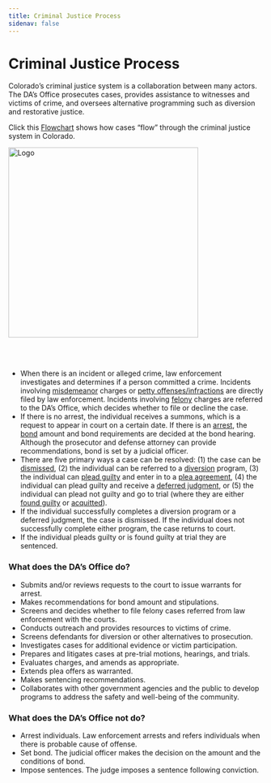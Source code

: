 ```yaml
---
title: Criminal Justice Process
sidenav: false
---
```

# <a name="CJ Process"></a>Criminal Justice Process

Colorado’s criminal justice system is a collaboration between many actors. The DA’s Office prosecutes cases, provides assistance to witnesses and victims of crime, and oversees alternative programming such as diversion and restorative justice.

Click this <a href='https://drive.google.com/file/d/1y-6nwXOw2tpBxlJqjmBAyEcZ1JbQb1ko/view?usp=sharing'> Flowchart</a> shows how cases “flow” through the criminal justice system in Colorado. 

<a  href='https://drive.google.com/file/d/1y-6nwXOw2tpBxlJqjmBAyEcZ1JbQb1ko/view?usp=sharing'><img src='https://loyolaccj.org/criminal-justice-process.png' width='375px' alt="Logo" /></a>

<br></br>

* When there is an incident or alleged crime, law enforcement investigates and determines if a person committed a crime. Incidents involving <a href="/18th/technical-notes#misdemeanor">misdemeanor</a> charges or <a href="/18th/technical-notes#petty">petty offenses/infractions</a> are directly filed by law enforcement. Incidents involving <a href="/18th/technical-notes#felony">felony</a> charges are referred to the DA’s Office, which decides whether to file or decline the case. 
* If there is no arrest, the individual receives a summons, which is a request to appear in court on a certain date. If there is an <a href="/18th/technical-notes#arrest">arrest</a>, the <a href="/18th/technical-notes#bail">bond</a> amount and bond requirements are decided at the bond hearing. Although the prosecutor and defense attorney can provide recommendations, bond is set by a judicial officer.
* There are five primary ways a case can be resolved: (1) the case can be <a href="/18th/technical-notes#dismissed">dismissed</a>, (2) the individual can be referred to a <a href="/18th/technical-notes#diversion">diversion</a> program, (3) the individual can <a href="/18th/technical-notes#pleadguilty">plead guilty</a> and enter in to a <a href="/18th/technical-notes#pleaagreement">plea agreement</a>, (4) the individual can plead guilty and receive a <a href="/18th/technical-notes#deferred">deferred judgment</a>, or (5) the individual can plead not guilty and go to trial (where they are either <a href="/18th/technical-notes#foundguilty">found guilty</a> or <a href="/18th/technical-notes#acquitted">acquitted</a>).
* If the individual successfully completes a diversion program or a deferred judgment, the case is dismissed. If the individual does not successfully complete either program, the case returns to court. 
* If the individual pleads guilty or is found guilty at trial they are sentenced.

### What does the DA’s Office do?

* Submits and/or reviews requests to the court to issue warrants for arrest. 
* Makes recommendations for bond amount and stipulations.
* Screens and decides whether to file felony cases referred from law enforcement with the courts.
* Conducts outreach and provides resources to victims of crime.
* Screens defendants for diversion or other alternatives to prosecution.
* Investigates cases for additional evidence or victim participation.
* Prepares and litigates cases at pre-trial motions, hearings, and trials.
* Evaluates charges, and amends as appropriate. 
* Extends plea offers as warranted.
* Makes sentencing recommendations.
* Collaborates with other government agencies and the public to develop programs to address the safety and well-being of the community. 

### What does the DA’s Office not do?

* Arrest individuals. Law enforcement arrests and refers individuals when there is probable cause of offense.
* Set bond. The judicial officer makes the decision on the amount and the conditions of bond.
* Impose sentences. The judge imposes a sentence following conviction.